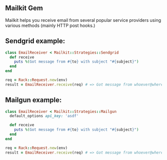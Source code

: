 Mailkit Gem
-----------

Mailkit helps you receive email from several popular service providers
using various methods (mainly HTTP post hooks.)

## Sendgrid example:

```ruby
class EmailReceiver < Mailkit::Strategies::Sendgrid
  def receive
    puts %(Got message from #{to} with subject "#{subject}")
  end
end

req = Rack::Request.new(env)
result = EmailReceiver.receive(req) # => Got message from whoever@wherever.com with subject "hello world"
```

## Mailgun example:

```ruby
class EmailReceiver < Mailkit::Strategies::Mailgun
  default_options api_key: 'asdf'

  def receive
    puts %(Got message from #{to} with subject "#{subject}")
  end
end

req = Rack::Request.new(env)
result = EmailReceiver.receive(req) # => Got message from whoever@wherever.com with subject "hello world"
```